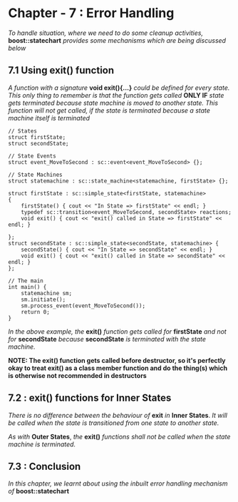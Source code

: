 # Chapter - 7 : Error Handling

_To handle situation, where we need to do some cleanup activities,_ __boost::statechart__ _provides some mechanisms which are being discussed below_

## 7.1  Using exit() function

_A function with a signature_ __void exit(){...}__ _could be defined for every state. This only thing to remember is that the function gets called_ __ONLY IF__ _state gets terminated because state machine is moved to another state. This function will not get called, if the state is terminated because a state machine itself is terminated_

```
// States
struct firstState;
struct secondState;

// State Events
struct event_MoveToSecond : sc::event<event_MoveToSecond> {};

// State Machines
struct statemachine : sc::state_machine<statemachine, firstState> {};

struct firstState : sc::simple_state<firstState, statemachine>
{
	firstState() { cout << "In State => firstState" << endl; }
	typedef sc::transition<event_MoveToSecond, secondState> reactions;
	void exit() { cout << "exit() called in State => firstState" << endl; }

};
struct secondState : sc::simple_state<secondState, statemachine> {
	secondState() { cout << "In State => secondState" << endl; }
	void exit() { cout << "exit() called in State => secondState" << endl; }
};

// The main
int main() {
	statemachine sm;
	sm.initiate();
	sm.process_event(event_MoveToSecond());
	return 0;
}
```
_In the above example, the_ __exit()__ _function gets called for_ __firstState__ _and not for_ __secondState__ _because_ __secondState__ _is terminated with the state machine._

__NOTE: The exit() function gets called before destructor, so it's perfectly okay to treat exit() as a class member function and do the thing(s) which is otherwise not recommended in destructors__

## 7.2 : exit() functions for Inner States

_There is no difference between the behaviour of_ __exit__ _in_ __Inner States__. _It will be called when the state is transitioned from one state to another state._

_As with_ __Outer States__, _the_ __exit()__ _functions shall not be called when the state machine is terminated._

## 7.3 : Conclusion

_In this chapter, we learnt about using the inbuilt error handling mechanism of_ __boost::statechart__
